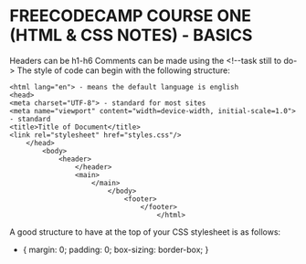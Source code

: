 # FREECODECAMP COURSE ONE (HTML & CSS NOTES) - BASICS

Headers can be h1-h6
Comments can be made using the <!--task still to do->
The style of code can begin with the following structure: 

<!DOCTYPE html>
    <html lang="en"> - means the default language is english
    <head>
    <meta charset="UTF-8"> - standard for most sites
    <meta name="viewport" content="width=device-width, initial-scale=1.0"> - standard
    <title>Title of Document</title>
    <link rel="stylesheet" href="styles.css"/>
        </head>
            <body>
                <header>
                    </header>
                    <main>
                        </main>
                            </body>
                                <footer>
                                    </footer>
                                        </html>

A good structure to have at the top of your CSS stylesheet is as follows: 

* {
    margin: 0;
    padding: 0;
    box-sizing: border-box; 
}